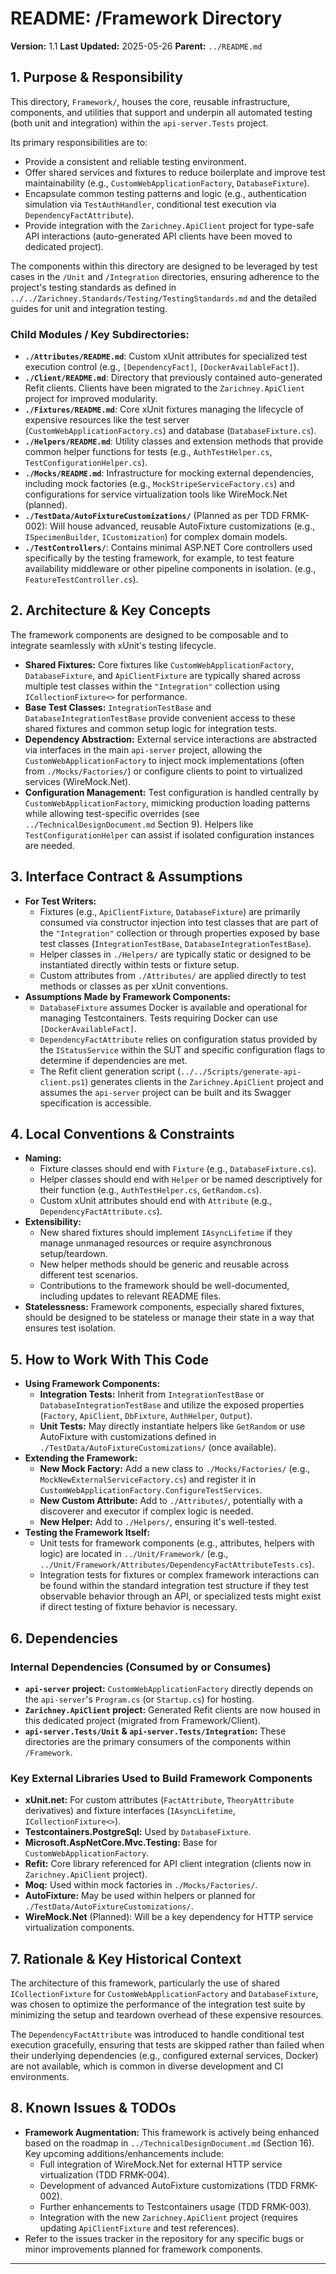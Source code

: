 # README: /Framework Directory

**Version:** 1.1
**Last Updated:** 2025-05-26
**Parent:** `../README.md`

## 1. Purpose & Responsibility

This directory, `Framework/`, houses the core, reusable infrastructure, components, and utilities that support and underpin all automated testing (both unit and integration) within the `api-server.Tests` project.

Its primary responsibilities are to:
* Provide a consistent and reliable testing environment.
* Offer shared services and fixtures to reduce boilerplate and improve test maintainability (e.g., `CustomWebApplicationFactory`, `DatabaseFixture`).
* Encapsulate common testing patterns and logic (e.g., authentication simulation via `TestAuthHandler`, conditional test execution via `DependencyFactAttribute`).
* Provide integration with the `Zarichney.ApiClient` project for type-safe API interactions (auto-generated API clients have been moved to dedicated project).

The components within this directory are designed to be leveraged by test cases in the `/Unit` and `/Integration` directories, ensuring adherence to the project's testing standards as defined in `../../Zarichney.Standards/Testing/TestingStandards.md` and the detailed guides for unit and integration testing.

### Child Modules / Key Subdirectories:

* **`./Attributes/README.md`**: Custom xUnit attributes for specialized test execution control (e.g., `[DependencyFact]`, `[DockerAvailableFact]`).
* **`./Client/README.md`**: Directory that previously contained auto-generated Refit clients. Clients have been migrated to the `Zarichney.ApiClient` project for improved modularity.
* **`./Fixtures/README.md`**: Core xUnit fixtures managing the lifecycle of expensive resources like the test server (`CustomWebApplicationFactory.cs`) and database (`DatabaseFixture.cs`).
* **`./Helpers/README.md`**: Utility classes and extension methods that provide common helper functions for tests (e.g., `AuthTestHelper.cs`, `TestConfigurationHelper.cs`).
* **`./Mocks/README.md`**: Infrastructure for mocking external dependencies, including mock factories (e.g., `MockStripeServiceFactory.cs`) and configurations for service virtualization tools like WireMock.Net (planned).
* **`./TestData/AutoFixtureCustomizations/`** (Planned as per TDD FRMK-002): Will house advanced, reusable AutoFixture customizations (e.g., `ISpecimenBuilder`, `ICustomization`) for complex domain models.
* **`./TestControllers/`**: Contains minimal ASP.NET Core controllers used specifically by the testing framework, for example, to test feature availability middleware or other pipeline components in isolation. (e.g., `FeatureTestController.cs`).

## 2. Architecture & Key Concepts

The framework components are designed to be composable and to integrate seamlessly with xUnit's testing lifecycle.
* **Shared Fixtures:** Core fixtures like `CustomWebApplicationFactory`, `DatabaseFixture`, and `ApiClientFixture` are typically shared across multiple test classes within the `"Integration"` collection using `ICollectionFixture<>` for performance.
* **Base Test Classes:** `IntegrationTestBase` and `DatabaseIntegrationTestBase` provide convenient access to these shared fixtures and common setup logic for integration tests.
* **Dependency Abstraction:** External service interactions are abstracted via interfaces in the main `api-server` project, allowing the `CustomWebApplicationFactory` to inject mock implementations (often from `./Mocks/Factories/`) or configure clients to point to virtualized services (WireMock.Net).
* **Configuration Management:** Test configuration is handled centrally by `CustomWebApplicationFactory`, mimicking production loading patterns while allowing test-specific overrides (see `../TechnicalDesignDocument.md` Section 9). Helpers like `TestConfigurationHelper` can assist if isolated configuration instances are needed.

## 3. Interface Contract & Assumptions

* **For Test Writers:**
    * Fixtures (e.g., `ApiClientFixture`, `DatabaseFixture`) are primarily consumed via constructor injection into test classes that are part of the `"Integration"` collection or through properties exposed by base test classes (`IntegrationTestBase`, `DatabaseIntegrationTestBase`).
    * Helper classes in `./Helpers/` are typically static or designed to be instantiated directly within tests or fixture setup.
    * Custom attributes from `./Attributes/` are applied directly to test methods or classes as per xUnit conventions.
* **Assumptions Made by Framework Components:**
    * `DatabaseFixture` assumes Docker is available and operational for managing Testcontainers. Tests requiring Docker can use `[DockerAvailableFact]`.
    * `DependencyFactAttribute` relies on configuration status provided by the `IStatusService` within the SUT and specific configuration flags to determine if dependencies are met.
    * The Refit client generation script (`../../Scripts/generate-api-client.ps1`) generates clients in the `Zarichney.ApiClient` project and assumes the `api-server` project can be built and its Swagger specification is accessible.

## 4. Local Conventions & Constraints

* **Naming:**
    * Fixture classes should end with `Fixture` (e.g., `DatabaseFixture.cs`).
    * Helper classes should end with `Helper` or be named descriptively for their function (e.g., `AuthTestHelper.cs`, `GetRandom.cs`).
    * Custom xUnit attributes should end with `Attribute` (e.g., `DependencyFactAttribute.cs`).
* **Extensibility:**
    * New shared fixtures should implement `IAsyncLifetime` if they manage unmanaged resources or require asynchronous setup/teardown.
    * New helper methods should be generic and reusable across different test scenarios.
    * Contributions to the framework should be well-documented, including updates to relevant README files.
* **Statelessness:** Framework components, especially shared fixtures, should be designed to be stateless or manage their state in a way that ensures test isolation.

## 5. How to Work With This Code

* **Using Framework Components:**
    * **Integration Tests:** Inherit from `IntegrationTestBase` or `DatabaseIntegrationTestBase` and utilize the exposed properties (`Factory`, `ApiClient`, `DbFixture`, `AuthHelper`, `Output`).
    * **Unit Tests:** May directly instantiate helpers like `GetRandom` or use AutoFixture with customizations defined in `./TestData/AutoFixtureCustomizations/` (once available).
* **Extending the Framework:**
    * **New Mock Factory:** Add a new class to `./Mocks/Factories/` (e.g., `MockNewExternalServiceFactory.cs`) and register it in `CustomWebApplicationFactory.ConfigureTestServices`.
    * **New Custom Attribute:** Add to `./Attributes/`, potentially with a discoverer and executor if complex logic is needed.
    * **New Helper:** Add to `./Helpers/`, ensuring it's well-tested.
* **Testing the Framework Itself:**
    * Unit tests for framework components (e.g., attributes, helpers with logic) are located in `../Unit/Framework/` (e.g., `../Unit/Framework/Attributes/DependencyFactAttributeTests.cs`).
    * Integration tests for fixtures or complex framework interactions can be found within the standard integration test structure if they test observable behavior through an API, or specialized tests might exist if direct testing of fixture behavior is necessary.

## 6. Dependencies

### Internal Dependencies (Consumed by or Consumes)

* **`api-server` project:** `CustomWebApplicationFactory` directly depends on the `api-server`'s `Program.cs` (or `Startup.cs`) for hosting.
* **`Zarichney.ApiClient` project:** Generated Refit clients are now housed in this dedicated project (migrated from Framework/Client).
* **`api-server.Tests/Unit` & `api-server.Tests/Integration`:** These directories are the primary consumers of the components within `/Framework`.

### Key External Libraries Used to Build Framework Components

* **xUnit.net:** For custom attributes (`FactAttribute`, `TheoryAttribute` derivatives) and fixture interfaces (`IAsyncLifetime`, `ICollectionFixture<>`).
* **Testcontainers.PostgreSql:** Used by `DatabaseFixture`.
* **Microsoft.AspNetCore.Mvc.Testing:** Base for `CustomWebApplicationFactory`.
* **Refit:** Core library referenced for API client integration (clients now in `Zarichney.ApiClient` project).
* **Moq:** Used within mock factories in `./Mocks/Factories/`.
* **AutoFixture:** May be used within helpers or planned for `./TestData/AutoFixtureCustomizations/`.
* **WireMock.Net** (Planned): Will be a key dependency for HTTP service virtualization components.

## 7. Rationale & Key Historical Context

The architecture of this framework, particularly the use of shared `ICollectionFixture` for `CustomWebApplicationFactory` and `DatabaseFixture`, was chosen to optimize the performance of the integration test suite by minimizing the setup and teardown overhead of these expensive resources.

The `DependencyFactAttribute` was introduced to handle conditional test execution gracefully, ensuring that tests are skipped rather than failed when their underlying dependencies (e.g., configured external services, Docker) are not available, which is common in diverse development and CI environments.

## 8. Known Issues & TODOs

* **Framework Augmentation:** This framework is actively being enhanced based on the roadmap in `../TechnicalDesignDocument.md` (Section 16). Key upcoming additions/enhancements include:
    * Full integration of WireMock.Net for external HTTP service virtualization (TDD FRMK-004).
    * Development of advanced AutoFixture customizations (TDD FRMK-002).
    * Further enhancements to Testcontainers usage (TDD FRMK-003).
    * Integration with the new `Zarichney.ApiClient` project (requires updating `ApiClientFixture` and test references).
* Refer to the issues tracker in the repository for any specific bugs or minor improvements planned for framework components.

---
